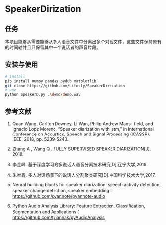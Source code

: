 # SpeakerDirization

## 任务

本项目能够从需要能够从多人语音文件中分离出多个对话文件，这些文件保持原有的时间轴并且只保留其中一个说话者的声音片段。

## 安装与使用

```bash
# install
pip install numpy pandas pydub matplotlib
git clone https://github.com/Litosty/SpeakerDirization
# use
python SpeakerD.py .\demo\demo.wav
```



## 参考文献

1. Quan Wang, Carlton Downey, Li Wan, Philip Andrew Mans- field, and Ignacio Lopz Moreno, “Speaker diarization with lstm,” in International Conference on Acoustics, Speech and Signal Processing (ICASSP). IEEE, 2018, pp. 5239–5243.

2. Zhang A , Wang Q . FULLY SUPERVISED SPEAKER DIARIZATION[J]. 2018. 

3. 李芝峰. 基于深度学习的多说话人语音分离技术研究[D].辽宁大学,2019.

4. 朱唯鑫. 多人对话场景下的说话人分割聚类研究[D].中国科学技术大学,2017.

5. Neural building blocks for speaker diarization: speech activity detection, speaker change detection, speaker embedding：https://github.com/pyannote/pyannote-audio

6. Python Audio Analysis Library: Feature Extraction, Classification, Segmentation and Applications：https://github.com/tyiannak/pyAudioAnalysis
